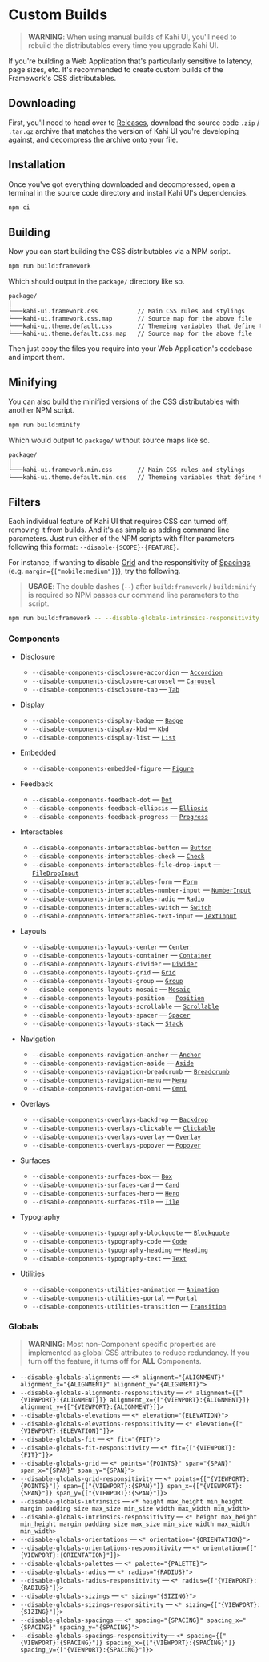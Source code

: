 # Custom Builds

> **WARNING**: When using manual builds of Kahi UI, you'll need to rebuild the distributables every time you upgrade Kahi UI.

If you're building a Web Application that's particularly sensitive to latency, page sizes, etc. It's recommended to create custom builds of the Framework's CSS distributables.

## Downloading

First, you'll need to head over to [Releases](https://github.com/novacbn/kahi-ui/releases), download the source code `.zip` / `.tar.gz` archive that matches the version of Kahi UI you're developing against, and decompress the archive onto your file.

## Installation

Once you've got everything downloaded and decompressed, open a terminal in the source code directory and install Kahi UI's dependencies.

```bash
npm ci
```

## Building

Now you can start building the CSS distributables via a NPM script.

```bash
npm run build:framework
```

Which should output in the `package/` directory like so.

```bash
package/
│
└───kahi-ui.framework.css           // Main CSS rules and stylings
└───kahi-ui.framework.css.map       // Source map for the above file
└───kahi-ui.theme.default.css       // Themeing variables that define the look and feel
└───kahi-ui.theme.default.css.map   // Source map for the above file
```

Then just copy the files you require into your Web Application's codebase and import them.

## Minifying

You can also build the minified versions of the CSS distributables with another NPM script.

```bash
npm run build:minify
```

Which would output to `package/` without source maps like so.

```bash
package/
│
└───kahi-ui.framework.min.css       // Main CSS rules and stylings
└───kahi-ui.theme.default.min.css   // Themeing variables that define the look and feel
```

## Filters

Each individual feature of Kahi UI that requires CSS can turned off, removing it from builds. And it's as simple as adding command line parameters. Just run either of the NPM scripts with filter parameters following this format: `--disable-{SCOPE}-{FEATURE}`.

For instance, if wanting to disable [Grid](../layouts/grid.md) and the responsitivity of [Spacings](../globals/spacings.md) (e.g. `margin={["mobile:medium"]}`), try the following.

> **USAGE**: The double dashes (`--`) after `build:framework` / `build:minify` is required so NPM passes our command line parameters to the script.

```bash
npm run build:framework -- --disable-globals-intrinsics-responsitivity --disable-components-grid
```

### Components

-   Disclosure

    -   `--disable-components-disclosure-accordion` — [`Accordion`](../display/accordion.md)
    -   `--disable-components-disclosure-carousel` — [`Carousel`](../display/carousel.md)
    -   `--disable-components-disclosure-tab` — [`Tab`](../display/tab.md)

-   Display

    -   `--disable-components-display-badge` — [`Badge`](../display/badge.md)
    -   `--disable-components-display-kbd` — [`Kbd`](../display/kbd.md)
    -   `--disable-components-display-list` — [`List`](../display/list.md)

-   Embedded

    -   `--disable-components-embedded-figure` — [`Figure`](../embedded/figure.md)

-   Feedback

    -   `--disable-components-feedback-dot` — [`Dot`](../feedback/dot.md)
    -   `--disable-components-feedback-ellipsis` — [`Ellipsis`](../feedback/ellipsis.md)
    -   `--disable-components-feedback-progress` — [`Progress`](../feedback/progress.md)

-   Interactables

    -   `--disable-components-interactables-button` — [`Button`](../interactables/button.md)
    -   `--disable-components-interactables-check` — [`Check`](../interactables/check.md)
    -   `--disable-components-interactables-file-drop-input` — [`FileDropInput`](../interactables/filedropinput.md)
    -   `--disable-components-interactables-form` — [`Form`](../interactables/form.md)
    -   `--disable-components-interactables-number-input` — [`NumberInput`](../interactables/numberinput.md)
    -   `--disable-components-interactables-radio` — [`Radio`](../interactables/radio.md)
    -   `--disable-components-interactables-switch` — [`Switch`](../interactables/switch.md)
    -   `--disable-components-interactables-text-input` — [`TextInput`](../interactables/textinput.md)

-   Layouts

    -   `--disable-components-layouts-center` — [`Center`](../layouts/center.md)
    -   `--disable-components-layouts-container` — [`Container`](../layouts/container.md)
    -   `--disable-components-layouts-divider` — [`Divider`](../layouts/divider.md)
    -   `--disable-components-layouts-grid` — [`Grid`](../layouts/grid.md)
    -   `--disable-components-layouts-group` — [`Group`](../layouts/group.md)
    -   `--disable-components-layouts-mosaic` — [`Mosaic`](../layouts/mosaic.md)
    -   `--disable-components-layouts-position` — [`Position`](../layouts/position.md)
    -   `--disable-components-layouts-scrollable` — [`Scrollable`](../layouts/scrollaebl.md)
    -   `--disable-components-layouts-spacer` — [`Spacer`](../layouts/spacer.md)
    -   `--disable-components-layouts-stack` — [`Stack`](../layouts/stack.md)

-   Navigation

    -   `--disable-components-navigation-anchor` — [`Anchor`](../navigation/anchor.md)
    -   `--disable-components-navigation-aside` — [`Aside`](../navigation/aside.md)
    -   `--disable-components-navigation-breadcrumb` — [`Breadcrumb`](../navigation/breadcrumb.md)
    -   `--disable-components-navigation-menu` — [`Menu`](../navigation/menu.md)
    -   `--disable-components-navigation-omni` — [`Omni`](../navigation/omni.md)

-   Overlays

    -   `--disable-components-overlays-backdrop` — [`Backdrop`](../overlays/backdrop.md)
    -   `--disable-components-overlays-clickable` — [`Clickable`](../overlays/clickable.md)
    -   `--disable-components-overlays-overlay` — [`Overlay`](../overlays/overlay.md)
    -   `--disable-components-overlays-popover` — [`Popover`](../overlays/popover.md)

-   Surfaces

    -   `--disable-components-surfaces-box` — [`Box`](../surfaces/box.md)
    -   `--disable-components-surfaces-card` — [`Card`](../surfaces/card.md)
    -   `--disable-components-surfaces-hero` — [`Hero`](../surfaces/hero.md)
    -   `--disable-components-surfaces-tile` — [`Tile`](../surfaces/tile.md)

-   Typography

    -   `--disable-components-typography-blockquote` — [`Blockquote`](../typography/blockquote.md)
    -   `--disable-components-typography-code` — [`Code`](../typography/code.md)
    -   `--disable-components-typography-heading` — [`Heading`](../typography/heading.md)
    -   `--disable-components-typography-text` — [`Text`](../typography/text.md)

-   Utilities

    -   `--disable-components-utilities-animation` — [`Animation`](../utilities/animation.md)
    -   `--disable-components-utilities-portal` — [`Portal`](../utilities/portal.md)
    -   `--disable-components-utilities-transition` — [`Transition`](../utilities/transition.md)

### Globals

> **WARNING**: Most non-Component specific properties are implemented as global CSS attributes to reduce redundancy. If you turn off the feature, it turns off for **ALL** Components.

-   `--disable-globals-alignments` — `<* alignment="{ALIGNMENT}" alignment_x="{ALIGNMENT}" alignment_y="{ALIGNMENT}">`
-   `--disable-globals-alignments-responsitivity` — `<* alignment={["{VIEWPORT}:{ALIGNMENT}]} alignment_x={["{VIEWPORT}:{ALIGNMENT}]} alignment_y={["{VIEWPORT}:{ALIGNMENT}]}>`
-   `--disable-globals-elevations` — `<* elevation="{ELEVATION}">`
-   `--disable-globals-elevations-responsitivity` — `<* elevation={["{VIEWPORT}:{ELEVATION}"]}>`
-   `--disable-globals-fit` — `<* fit="{FIT}">`
-   `--disable-globals-fit-responsitivity` — `<* fit={["{VIEWPORT}:{FIT}"]}>`
-   `--disable-globals-grid` — `<* points="{POINTS}" span="{SPAN}" span_x="{SPAN}" span_y="{SPAN}">`
-   `--disable-globals-grid-responsitivity` — `<* points={["{VIEWPORT}:{POINTS}"]} span={["{VIEWPORT}:{SPAN}"]} span_x={["{VIEWPORT}:{SPAN}"]} span_y={["{VIEWPORT}:{SPAN}"]}>`
-   `--disable-globals-intrinsics` — `<* height max_height min_height margin padding size max_size min_size width max_width min_width>`
-   `--disable-globals-intrinsics-responsitivity` — `<* height max_height min_height margin padding size max_size min_size width max_width min_width>`
-   `--disable-globals-orientations` — `<* orientation="{ORIENTATION}">`
-   `--disable-globals-orientations-responsitivity` — `<* orientation={["{VIEWPORT}:{ORIENTATION}"]}>`
-   `--disable-globals-palettes` — `<* palette="{PALETTE}">`
-   `--disable-globals-radius` — `<* radius="{RADIUS}">`
-   `--disable-globals-radius-responsitivity` — `<* radius={["{VIEWPORT}:{RADIUS}"]}>`
-   `--disable-globals-sizings` — `<* sizing="{SIZING}">`
-   `--disable-globals-sizings-responsitivity` — `<* sizing={["{VIEWPORT}:{SIZING}"]}>`
-   `--disable-globals-spacings` — `<* spacing="{SPACING}" spacing_x="{SPACING}" spacing_y="{SPACING}">`
-   `--disable-globals-spacings-responsitivity`— `<* spacing={["{VIEWPORT}:{SPACING}"]} spacing_x={["{VIEWPORT}:{SPACING}"]} spacing_y={["{VIEWPORT}:{SPACING}"]}>`
